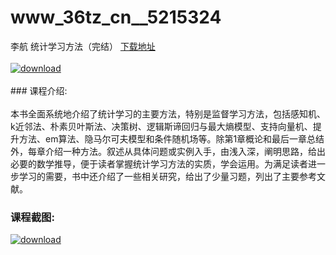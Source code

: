 # www_36tz_cn__5215324
李航 统计学习方法（完结）
[下载地址](http://www.36tz.cn/article/5215324 "下载地址")
<br/></br>[![download](http://36tz.cn/muke_img/2020_09_2-41-300x237.png "下载地址")](http://www.36tz.cn/article/5215324 "下载地址")
<br/></br>### 课程介绍:<br/></br>本书全面系统地介绍了统计学习的主要方法，特别是监督学习方法，包括感知机、k近邻法、朴素贝叶斯法、决策树、逻辑斯谛回归与最大熵模型、支持向量机、提升方法、em算法、隐马尔可夫模型和条件随机场等。除第1章概论和最后一章总结外，每章介绍一种方法。叙述从具体问题或实例入手，由浅入深，阐明思路，给出必要的数学推导，便于读者掌握统计学习方法的实质，学会运用。为满足读者进一步学习的需要，书中还介绍了一些相关研究，给出了少量习题，列出了主要参考文献。

### 课程截图:
[![download](http://36tz.cn/muke_img/2020_09_1-41.png "下载地址")](http://www.36tz.cn/article/5215324 "下载地址")
